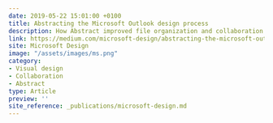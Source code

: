 ```yaml
---
date: 2019-05-22 15:01:00 +0100
title: Abstracting the Microsoft Outlook design process
description: How Abstract improved file organization and collaboration in our design team.
link: https://medium.com/microsoft-design/abstracting-the-microsoft-outlook-design-process-ca811ea5053
site: Microsoft Design
image: "/assets/images/ms.png"
category:
- Visual design
- Collaboration
- Abstract
type: Article
preview: ''
site_reference: _publications/microsoft-design.md
---
```

